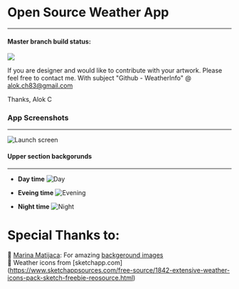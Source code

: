 # Open Source Weather App
------------------------------
#### Master branch build status: 
![](https://travis-ci.org/alokc83/WeatherInfo.svg?branch=master)

If you are designer and would like to contribute with your artwork. Please feel free to contact me. 
With subject "Github - WeatherInfo" @ alok.ch83@gmail.com

Thanks,
Alok C

### App Screenshots
---------------------------
![Launch screen](https://github.com/alokc83/WeatherInfo/blob/master/AppScreenshots/LaunchScreen.png?raw=true)

#### Upper section backgorunds
------------------------------------
* **Day time** 
![Day](https://github.com/alokc83/WeatherInfo/blob/master/AppScreenshots/Sun-Day.png?raw=true)

* **Eveing time** 
![Evening](https://github.com/alokc83/WeatherInfo/blob/master/AppScreenshots/Blood-evening.png?raw=true)

* **Night time** 
![Night](https://github.com/alokc83/WeatherInfo/blob/master/AppScreenshots/Moon-night.png?raw=true)


# Special Thanks to: 
🏀 [Marina Matijaca](https://dribbble.com/Marina_Matijaca): For amazing [backgeround images](https://dribbble.com/shots/2227157-Free-iPhone-Backgrounds)
<br>
💎 Weather icons from [sketchapp.com] (https://www.sketchappsources.com/free-source/1842-extensive-weather-icons-pack-sketch-freebie-reosource.html)